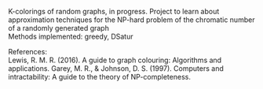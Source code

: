 K-colorings of random graphs, in progress. Project to learn about approximation techniques for the NP-hard problem of the chromatic number of a randomly generated graph \
Methods implemented: greedy, DSatur 

References: \
Lewis, R. M. R. (2016). A guide to graph colouring: Algorithms and applications.
Garey, M. R., & Johnson, D. S. (1997). Computers and intractability: A guide to the theory of NP-completeness.
